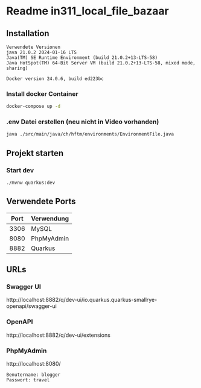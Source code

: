 # Readme in311_local_file_bazaar
## Installation
```
Verwendete Versionen
java 21.0.2 2024-01-16 LTS
Java(TM) SE Runtime Environment (build 21.0.2+13-LTS-58)
Java HotSpot(TM) 64-Bit Server VM (build 21.0.2+13-LTS-58, mixed mode, sharing)

Docker version 24.0.6, build ed223bc
```
### Install docker Container
``` bash
docker-compose up -d
```
### .env Datei erstellen (neu nicht in Video vorhanden)
```bash
java ./src/main/java/ch/hftm/environments/EnvironmentFile.java
```
## Projekt starten
### Start dev
```bash
./mvnw quarkus:dev 
```

## Verwendete Ports
| Port | Verwendung |
|------|------------|
| 3306 | MySQL      |
| 8080 | PhpMyAdmin |
| 8882 | Quarkus    |


## URLs
### Swagger UI
http://localhost:8882/q/dev-ui/io.quarkus.quarkus-smallrye-openapi/swagger-ui
### OpenAPI
http://localhost:8882/q/dev-ui/extensions
### PhpMyAdmin
http://localhost:8080/
```
Benutername: blogger
Passwort: travel
```